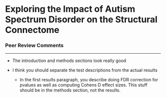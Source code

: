 
# Exploring the Impact of Autism Spectrum Disorder on the Structural Connectome

### Peer Review Comments

<hr>

- The introduction and methods sections look really good

- I think you should separate the test descriptions from the actual results
  - In the first results paragraph, you describe doing FDR correction for
    pvalues as well as computing Cohens D effect sizes. This stuff should
    be in the methods section, not the results.

